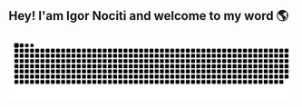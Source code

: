## Hey! I'am Igor Nociti and welcome to my word 🌎

<picture align="center">
  <source media="(prefers-color-scheme: dark)" srcset="https://raw.githubusercontent.com/IgorNociti/IgorNociti/output/github-contribution-grid-snake-dark.svg">
  <source media="(prefers-color-scheme: light)" srcset="https://raw.githubusercontent.com/IgorNociti/IgorNociti/output/github-contribution-grid-snake-dark.svg">
  <img align="center" alt="github contribution grid snake animation" src="https://raw.githubusercontent.com/IgorNociti/IgorNociti/output/github-contribution-grid-snake.svg">
</picture>
